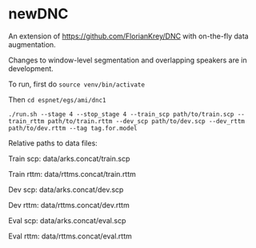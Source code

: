 # newDNC

An extension of https://github.com/FlorianKrey/DNC with on-the-fly data augmentation.

Changes to window-level segmentation and overlapping speakers are in development.

To run, first do `source venv/bin/activate`

Then `cd espnet/egs/ami/dnc1`

`./run.sh --stage 4 --stop_stage 4 --train_scp path/to/train.scp --train_rttm path/to/train.rttm --dev_scp path/to/dev.scp --dev_rttm path/to/dev.rttm --tag tag.for.model`



Relative paths to data files:

Train scp: data/arks.concat/train.scp 

Train rttm: data/rttms.concat/train.rttm

Dev scp: data/arks.concat/dev.scp

Dev rttm: data/rttms.concat/dev.rttm

Eval scp: data/arks.concat/eval.scp

Eval rttm: data/rttms.concat/eval.rttm
